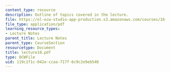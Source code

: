 ```yaml
---
content_type: resource
description: Outline of topics covered in the lecture.
file: https://ol-ocw-studio-app-production.s3.amazonaws.com/courses/16-322-stochastic-estimation-and-control-fall-2004/119c1f1c042eccaa717f6c9c2e9eb540_lecture10.pdf
file_type: application/pdf
learning_resource_types:
- Lecture Notes
parent_title: Lecture Notes
parent_type: CourseSection
resourcetype: Document
title: lecture10.pdf
type: OCWFile
uid: 119c1f1c-042e-ccaa-717f-6c9c2e9eb540
---
```

